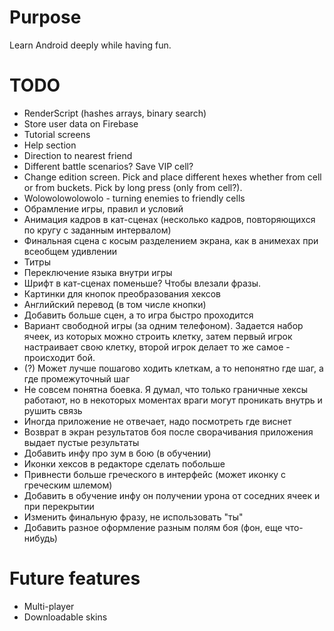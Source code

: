 # Purpose
Learn Android deeply while having fun.

# TODO
* RenderScript (hashes arrays, binary search)
* Store user data on Firebase
* Tutorial screens
* Help section
* Direction to nearest friend
* Different battle scenarios? Save VIP cell?
* Change edition screen. Pick and place different hexes whether from cell or from buckets.
  Pick by long press (only from cell?).
* Wolowolowolowolo - turning enemies to friendly cells
* Обрамление игры, правил и условий
* Анимация кадров в кат-сценах (несколько кадров, повторяющихся по кругу с заданным интервалом)
* Финальная сцена с косым разделением экрана, как в анимехах при всеобщем удивлении
* Титры
* Переключение языка внутри игры
* Шрифт в кат-сценах поменьше? Чтобы влезали фразы.
* Картинки для кнопок преобразования хексов
* Английский перевод (в том числе кнопки)
* Добавить больше сцен, а то игра быстро проходится
* Вариант свободной игры (за одним телефоном). Задается набор ячеек, из которых можно строить клетку, затем первый
  игрок настраивает свою клетку, второй игрок делает то же самое - происходит бой.
* (?) Может лучше пошагово ходить клеткам, а то непонятно где шаг, а где промежуточный шаг
* Не совсем понятна боевка. Я думал, что только граничные хексы работают, но в некоторых моментах враги могут
  проникать внутрь и рушить связь
* Иногда приложение не отвечает, надо посмотреть где виснет
* Возврат в экран результатов боя после сворачивания приложения выдает пустые результаты
* Добавить инфу про зум в бою (в обучении)
* Иконки хексов в редакторе сделать побольше
* Привнести больше греческого в интерфейс (может иконку с греческим шлемом)
* Добавить в обучение инфу он получении урона от соседних ячеек и при перекрытии
* Изменить финальную фразу, не использовать "ты"
* Добавить разное оформление разным полям боя (фон, еще что-нибудь)

# Future features
* Multi-player
* Downloadable skins